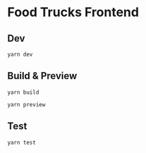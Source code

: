 # Food Trucks Frontend

## Dev
```shell
yarn dev
```

## Build & Preview
```shell
yarn build
```

```shell
yarn preview
```

## Test
```
yarn test
```
